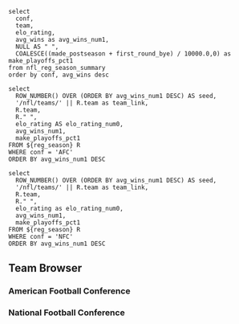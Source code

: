 ```reg_season
select
  conf,
  team,
  elo_rating,
  avg_wins as avg_wins_num1,
  NULL AS " ",
  COALESCE((made_postseason + first_round_bye) / 10000.0,0) as make_playoffs_pct1
from nfl_reg_season_summary
order by conf, avg_wins desc
```

```afc_conf
select
  ROW_NUMBER() OVER (ORDER BY avg_wins_num1 DESC) AS seed,
  '/nfl/teams/' || R.team as team_link,
  R.team,
  R." ",
  elo_rating AS elo_rating_num0,
  avg_wins_num1,
  make_playoffs_pct1
FROM ${reg_season} R
WHERE conf = 'AFC'
ORDER BY avg_wins_num1 DESC
```

```nfc_conf
select
  ROW_NUMBER() OVER (ORDER BY avg_wins_num1 DESC) AS seed,
  '/nfl/teams/' || R.team as team_link,
  R.team,
  R." ",
  elo_rating as elo_rating_num0,
  avg_wins_num1,
  make_playoffs_pct1
FROM ${reg_season} R
WHERE conf = 'NFC'
ORDER BY avg_wins_num1 DESC
```

## Team Browser
### American Football Conference

<DataTable data={afc_conf} link=team_link rows=16>
  <Column id=seed/>
  <Column id=team/>
  <Column id=elo_rating_num0/>
  <Column id=avg_wins_num1/>
  <Column id=make_playoffs_pct1/>
</DataTable>

### National Football Conference

<DataTable data={nfc_conf} link=team_link rows=16>
  <Column id=seed/>
  <Column id=team/>
  <Column id=elo_rating_num0/>
  <Column id=avg_wins_num1/>
  <Column id=make_playoffs_pct1/>
</DataTable>
